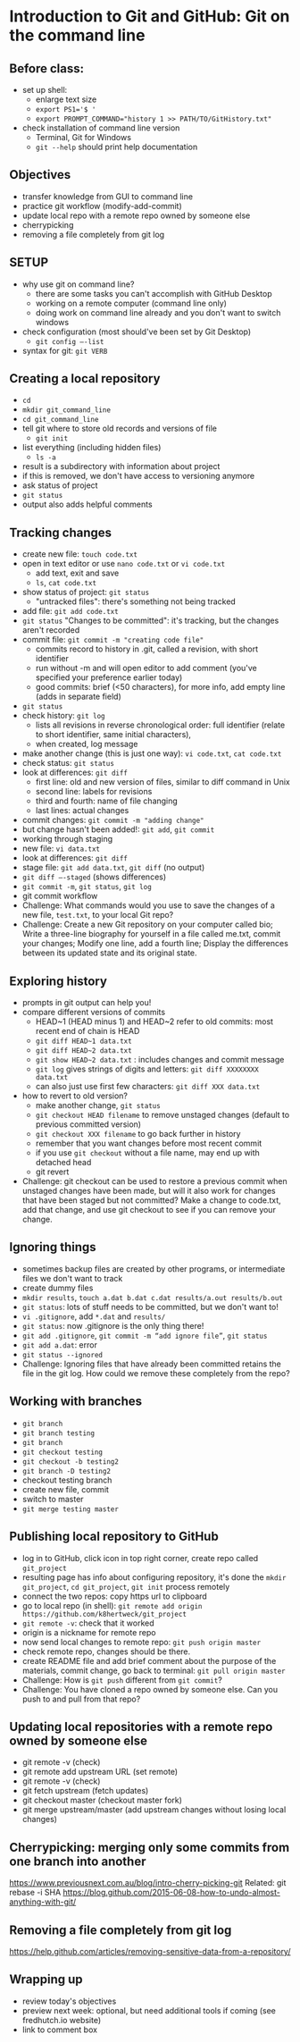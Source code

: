 # Introduction to Git and GitHub: Git on the command line

##  Before class:

* set up shell:
	* enlarge text size
	* `export PS1='$ '`
	* `export PROMPT_COMMAND="history 1 >> PATH/TO/GitHistory.txt"`
* check installation of command line version
	* Terminal, Git for Windows
	* `git --help` should print help documentation


## Objectives

* transfer knowledge from GUI to command line
* practice git workflow (modify-add-commit)
* update local repo with a remote repo owned by someone else
* cherrypicking
* removing a file completely from git log


## SETUP

* why use git on command line?
	* there are some tasks you can't accomplish with GitHub Desktop
	* working on a remote computer (command line only)
	* doing work on command line already and you don't want to switch windows
* check configuration (most should've been set by Git Desktop)
	* `git config –-list`
* syntax for git: `git VERB`


## Creating a local repository

* `cd`
* `mkdir git_command_line`
* `cd git_command_line`
* tell git where to store old records and versions of file
	* `git init`
* list everything (including hidden files)
	* `ls -a`
* result is a subdirectory with information about project
* if this is removed, we don't have access to versioning anymore
* ask status of project
* `git status`
* output also adds helpful comments


## Tracking changes

* create new file: `touch code.txt`
* open in text editor or use `nano code.txt` or `vi code.txt`
	* add text, exit and save
	* `ls`, `cat code.txt`
* show status of project: `git status`
	* "untracked files": there's something not being tracked
* add file: `git add code.txt`
* `git status` "Changes to be committed": it's tracking, but the changes aren't recorded
* commit file: `git commit -m "creating code file"`
	* commits record to history in .git, called a revision, with short identifier
	* run without -m and will open editor to add comment (you've specified your preference earlier today)
	* good commits: brief (<50 characters), for more info, add empty line (adds in separate field)
* `git status`
* check history: `git log`
	* lists all revisions in reverse chronological order: full identifier (relate to short identifier, same initial characters),
	* when created, log message
* make another change (this is just one way): `vi code.txt`, `cat code.txt`
* check status: `git status`
* look at differences: `git diff`
	* first line: old and new version of files, similar to diff command in Unix
	* second line: labels for revisions
	* third and fourth: name of file changing
	* last lines: actual changes
* commit changes: `git commit -m "adding change"`
* but change hasn't been added!: `git add`, `git commit`
* working through staging
* new file: `vi data.txt`
* look at differences: `git diff`
* stage file: `git add data.txt`, `git diff` (no output)
* `git diff –-staged` (shows differences)
* `git commit -m`, `git status`, `git log`
* git commit workflow
* Challenge: What commands would you use to save the changes of a new file, `test.txt`, to your local Git repo?
* Challenge: Create a new Git repository on your computer called bio; Write a three-line biography for yourself in a file called me.txt, commit your changes; Modify one line, add a fourth line; Display the differences between its updated state and its original state.


## Exploring history

* prompts in git output can help you!
* compare different versions of commits
	* HEAD~1 (HEAD minus 1) and HEAD~2 refer to old commits: most recent end of chain is HEAD
	* `git diff HEAD~1 data.txt`
	* `git diff HEAD~2 data.txt`
	* `git show HEAD~2 data.txt` : includes changes and commit message
	* `git log` gives strings of digits and letters: `git diff XXXXXXXX data.txt`
	* can also just use first few characters: `git diff XXX data.txt`
* how to revert to old version?
	* make another change, `git status`
	* `git checkout HEAD filename` to remove unstaged changes (default to previous committed version)
	* `git checkout XXX filename` to go back further in history
	* remember that you want changes before most recent commit
	* if you use `git checkout` without a file name, may end up with detached head
	* git revert
* Challenge: git checkout can be used to restore a previous commit when unstaged changes have been made, but will it also work for changes that have been staged but not committed? Make a change to code.txt, add that change, and use git checkout to see if you can remove your change.


## Ignoring things

* sometimes backup files are created by other programs, or intermediate files we don't want to track
* create dummy files
* `mkdir results`, `touch a.dat b.dat c.dat results/a.out results/b.out`
* `git status`: lots of stuff needs to be committed, but we don't want to!
* `vi .gitignore`, add `*.dat` and `results/`
* `git status`: now .gitignore is the only thing there!
* `git add .gitignore`, `git commit -m “add ignore file”`, `git status`
* `git add a.dat`: error
* `git status --ignored`
* Challenge: Ignoring files that have already been committed retains the file in the git log. How could we remove these completely from the repo?


## Working with branches

* `git branch`
* `git branch testing`
* `git branch`
* `git checkout testing`
* `git checkout -b testing2`
* `git branch -D testing2`
* checkout testing branch
* create new file, commit
* switch to master
* `git merge testing master`


## Publishing local repository to GitHub

* log in to GitHub, click icon in top right corner, create repo called `git_project`
* resulting page has info about configuring repository, it's done the `mkdir git_project`, `cd git_project`, `git init` process remotely
* connect the two repos: copy https url to clipboard
* go to local repo (in shell): `git remote add origin https://github.com/k8hertweck/git_project`
* `git remote -v`: check that it worked
* origin is a nickname for remote repo
* now send local changes to remote repo: `git push origin master`
* check remote repo, changes should be there.
* create README file and add brief comment about the purpose of the materials, commit change, go back to terminal: `git pull origin master`
* Challenge: How is `git push` different from `git commit`?
* Challenge: You have cloned a repo owned by someone else. Can you push to and pull from that repo?


## Updating local repositories with a remote repo owned by someone else
* git remote -v (check)
* git remote add upstream URL (set remote)
* git remote -v (check)
* git fetch upstream (fetch updates)
* git checkout master (checkout master fork)
* git merge upstream/master (add upstream changes without losing local changes)


## Cherrypicking: merging only some commits from one branch into another
https://www.previousnext.com.au/blog/intro-cherry-picking-git
Related: git rebase -i SHA https://blog.github.com/2015-06-08-how-to-undo-almost-anything-with-git/


## Removing a file completely from git log
https://help.github.com/articles/removing-sensitive-data-from-a-repository/


## Wrapping up

* review today's objectives
* preview next week: optional, but need additional tools if coming (see fredhutch.io website)
* link to comment box
